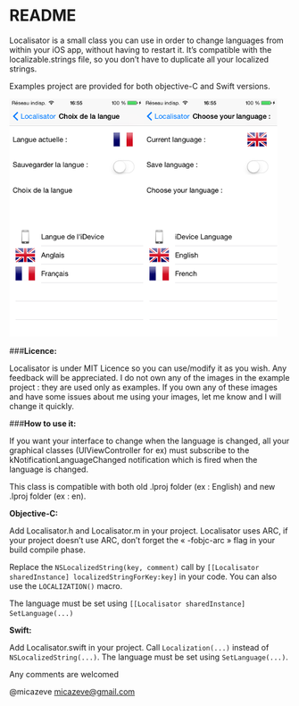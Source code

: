 # README

Localisator is a small class you can use in order to change languages from within your iOS app, without having to restart it. It’s compatible with the localizable.strings file, so you don’t have to duplicate all your localized strings.

Examples project are provided for both objective-C and Swift versions.

![Localisator](Screenshots/Screenshot1.png "Localisator")![Localisator](Screenshots/Screenshot2.png "Localisator")


###**Licence:**

Localisator is under MIT Licence so you can use/modify it as you wish. Any feedback will be appreciated.
I do not own any of the images in the example project : they are used only as examples. If you own any of these images and have some issues about me using your images, let me know and I will change it quickly.

###**How to use it:**

If you want your interface to change when the language is changed, all your graphical classes (UIViewController for ex) must subscribe to the kNotificationLanguageChanged notification which is fired when the language is changed.

This class is compatible with both old .lproj folder (ex : English) and new .lproj folder (ex : en).

**Objective-C:**

Add  Localisator.h and Localisator.m in your project. Localisator uses ARC, if your project doesn’t use ARC, don’t forget the « -fobjc-arc » flag in your build compile phase.

Replace the `NSLocalizedString(key, comment)` call by  `[[Localisator sharedInstance] localizedStringForKey:key]` in your code. You can also use the `LOCALIZATION()` macro.

The language must be set using `[[Localisator sharedInstance] SetLanguage(...)`

**Swift:**

Add Localisator.swift in your project. Call `Localization(...)` instead of `NSLocalizedString(...)`. The language must be set using `SetLanguage(...)`.



Any comments are welcomed 

@micazeve
micazeve@gmail.com

